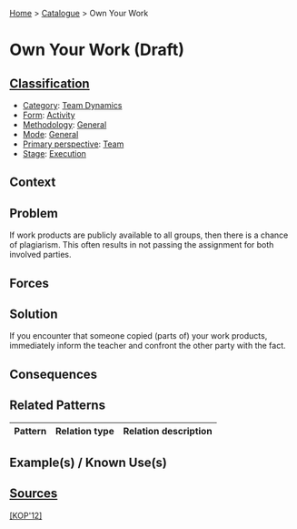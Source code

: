 [Home](../README.md) > [Catalogue](../Patterns_catalogue.md) > Own Your Work

# Own Your Work (Draft)

## [Classification](facets/facets.md)

- [Category](facets/categories/categories.md): [Team Dynamics](facets/categories/Team_Dynamics.md)
- [Form](facets/forms/forms.md): [Activity](facets/categories/Activity.md)
- [Methodology](facets/methodologies/methodologies.md): [General](facets/methodologies/General.md)
- [Mode](facets/modes/modes.md): [General](facets/modes/General.md)
- [Primary perspective](facets/perspectives/perspectives.md): [Team](facets/perspectives/Team.md)
- [Stage](facets/stages/modes.md): [Execution](facets/stages/Execution.md)

## Context

## Problem

If work products are publicly available to all groups, then there is a chance of plagiarism. This often results in not passing the assignment for both involved parties.

## Forces

## Solution

If you encounter that someone copied (parts of) your work products, immediately inform the teacher and confront the other party with the fact.

## Consequences

## Related Patterns

|Pattern|Relation type|Relation description|
|--|--|--|
 
## Example(s) / Known Use(s)

## [Sources](../References.md)

[[KOP'12]](facets/publications/kop12/kop12.md)
